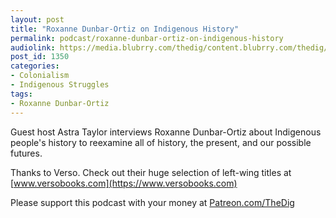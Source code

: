 ```yaml
---
layout: post
title: "Roxanne Dunbar-Ortiz on Indigenous History"
permalink: podcast/roxanne-dunbar-ortiz-on-indigenous-history
audiolink: https://media.blubrry.com/thedig/content.blubrry.com/thedig/The_Dig-EP_216-Dunbar-Ortiz.mp3
post_id: 1350
categories: 
- Colonialism
- Indigenous Struggles
tags: 
- Roxanne Dunbar-Ortiz
---
```


Guest host Astra Taylor interviews Roxanne Dunbar-Ortiz about Indigenous people's history to reexamine all of history, the present, and our possible futures.

Thanks to Verso. Check out their huge selection of left-wing titles at 
[www.versobooks.com](https://www.versobooks.com)

Please support this podcast with your money at 
[Patreon.com/TheDig](https://Patreon.com/TheDig)
